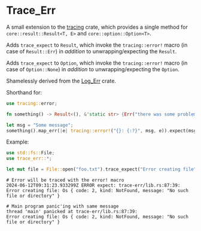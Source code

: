 # Trace_Err
A small extension to the [tracing](https://crates.io/crates/tracing) crate, which provides a single method for `core::result::Result<T, E>` and `core::option::Option<T>`.

Adds `trace_expect` to `Result`, which invoke the `tracing::error!` macro (in case of `Result::Err`) in _addition_ to unwrapping/expecting the `Result`.

Adds `trace_expect` to `Option`, which invoke the `tracing::error!` macro (in case of `Option::None`) in _addition_ to unwrapping/expecting the `Option`.

Shamelessly derived from the [Log_Err](https://crates.io/crates/log_err) crate.

Shorthand for:

```rust
use tracing::error;

fn something() -> Result<(), &'static str> {Err("there was some problem")}

let msg = "Some message";
something().map_err(|e| tracing::error!("{}: {:?}", msg, e)).expect(msg)
```

Example:

```rust
use std::fs::File;
use trace_err::*;

let mut file = File::open("foo.txt").trace_expect("Error creating file");
```
```text
# Error will be traced with the error! macro
2024-06-12T09:31:23.933299Z ERROR expect: trace-err/lib.rs:87:39: Error creating file: Os { code: 2, kind: NotFound, message: "No such file or directory" }

# Main program panic'ing with same message
thread 'main' panicked at trace-err/lib.rs:87:39:
Error creating file: Os { code: 2, kind: NotFound, message: "No such file or directory" }
```
